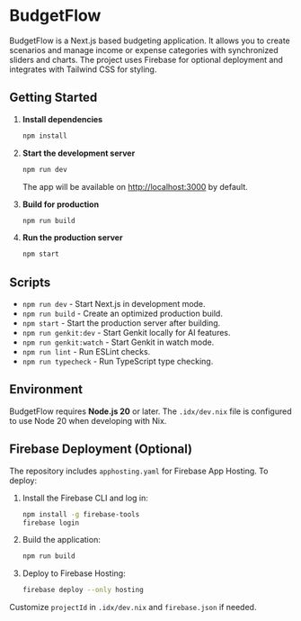 # BudgetFlow

BudgetFlow is a Next.js based budgeting application. It allows you to create scenarios and manage income or expense categories with synchronized sliders and charts. The project uses Firebase for optional deployment and integrates with Tailwind CSS for styling.

## Getting Started

1. **Install dependencies**
   ```bash
   npm install
   ```
2. **Start the development server**
   ```bash
   npm run dev
   ```
   The app will be available on <http://localhost:3000> by default.

3. **Build for production**
   ```bash
   npm run build
   ```
4. **Run the production server**
   ```bash
   npm start
   ```

## Scripts

- `npm run dev` - Start Next.js in development mode.
- `npm run build` - Create an optimized production build.
- `npm start` - Start the production server after building.
- `npm run genkit:dev` - Start Genkit locally for AI features.
- `npm run genkit:watch` - Start Genkit in watch mode.
- `npm run lint` - Run ESLint checks.
- `npm run typecheck` - Run TypeScript type checking.

## Environment

BudgetFlow requires **Node.js 20** or later. The `.idx/dev.nix` file is configured to use Node 20 when developing with Nix.

## Firebase Deployment (Optional)

The repository includes `apphosting.yaml` for Firebase App Hosting. To deploy:

1. Install the Firebase CLI and log in:
   ```bash
   npm install -g firebase-tools
   firebase login
   ```
2. Build the application:
   ```bash
   npm run build
   ```
3. Deploy to Firebase Hosting:
   ```bash
   firebase deploy --only hosting
   ```

Customize `projectId` in `.idx/dev.nix` and `firebase.json` if needed.

